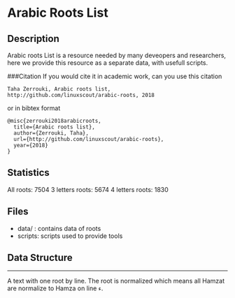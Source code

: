 # Arabic Roots List

## Description

Arabic roots List is a resource needed by many deveopers and researchers, here we provide this resource as a separate data, with usefull scripts.

###Citation
If you would cite it in academic work, can you use this citation

	Taha Zerrouki‏, Arabic roots list,  http://github.com/linuxscout/arabic-roots, 2018

or in bibtex format

	@misc{zerrouki2018arabicroots,
	  title={Arabic roots list},
	  author={Zerrouki, Taha},
	  url={http://github.com/linuxscout/arabic-roots},
	  year={2018}
	}


## Statistics 
All roots: 7504
3 letters roots: 5674
4 letters roots: 1830
## Files
* data/ : contains  data of roots
* scripts: scripts used to provide tools

## Data Structure
--------------
A text with one root by line.
The root is normalized which means all Hamzat are normalize to Hamza on line ء.


 
